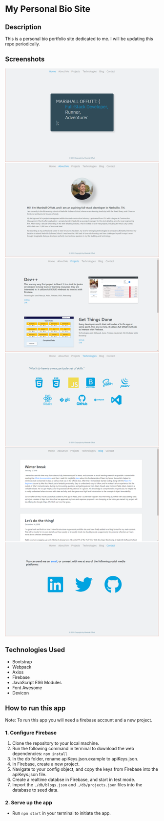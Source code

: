 # My Personal Bio Site

## Description
This is a personal bio portfolio site dedicated to me. I will be updating this repo periodically.

## Screenshots
![homeview](./src/images/snap-1.png)
![about](./src/images/snap-2.png)
![projects](./src/images/snap-3.png)
![tech](./src/images/snap-4.png)
![blog](./src/images/snap-5.png)
![contact](./src/images/snap-6.png)

## Technologies Used
* Bootstrap
* Webpack
* Axios
* Firebase
* JavaScript ES6 Modules
* Font Awesome
* Devicon

## How to run this app
Note: To run this app you will need a firebase account and a new project.

### 1. Configure Firebase
1. Clone the repository to your local machine.
2. Run the following command in terminal to download the web dependencies: `npm install`
3. In the db folder, rename apiKeys.json.example to apiKeys.json.
4. In Firebase, create a new project.
5. Navigate to your config object, and copy the keys from Firebase into the apiKeys.json file.
6. Create a realtime databse in Firebase, and start in test mode.
7. Import the `./db/blogs.json` and `./db/projects.json` files into the database to seed data.

### 2. Serve up the app
* Run `npm start` in your terminal to initiate the app.
